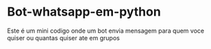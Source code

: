 # Bot-whatsapp-em-python
Este é um mini codigo onde um bot envia mensagem para quem voce quiser ou quantas quiser ate em grupos
